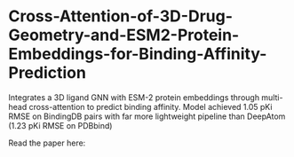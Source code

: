 # Cross-Attention-of-3D-Drug-Geometry-and-ESM2-Protein-Embeddings-for-Binding-Affinity-Prediction
Integrates a 3D ligand GNN with ESM-2 protein embeddings through multi-head cross-attention to predict binding affinity. Model achieved 1.05 pKi RMSE on BindingDB pairs with far more lightweight pipeline than DeepAtom (1.23 pKi RMSE on PDBbind)

Read the paper here: 
